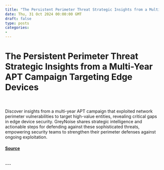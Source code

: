 ```yaml
---
title: "The Persistent Perimeter Threat Strategic Insights from a Multi-Year APT Campaign Targeting Edge Devices"
date: Thu, 31 Oct 2024 00:00:00 GMT
draft: false
type: posts
categories: 
- 
---
```

# The Persistent Perimeter Threat Strategic Insights from a Multi-Year APT Campaign Targeting Edge Devices

<br/>

<br/>
Discover insights from a multi-year APT campaign that exploited network perimeter vulnerabilities to target high-value entities, revealing critical gaps in edge device security. GreyNoise shares strategic intelligence and actionable steps for defending against these sophisticated threats, empowering security teams to strengthen their perimeter defenses against ongoing exploitation.

#### [Source](https://www.greynoise.io/blog/the-persistent-perimeter-threat-strategic-insights-from-a-multi-year-apt-campaign-targeting-edge-devices)

<br/>
---
